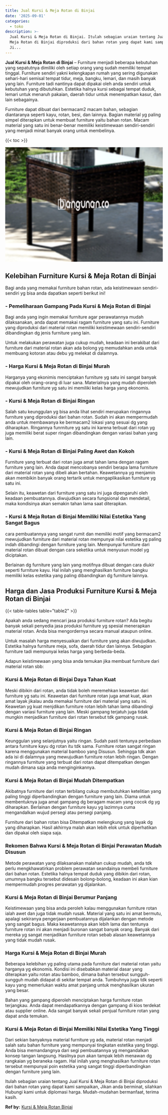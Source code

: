 ```yaml
---
title: Jual Kursi & Meja Rotan di Binjai
date: '2025-09-01'
categories:
  - toko
description: >-
  Jual Kursi & Meja Rotan di Binjai. Itulah sebagian uraian tentang Jual Kursi &
  Meja Rotan di Binjai diproduksi dari bahan rotan yang dapat kami sampaikan,
  Ji...
---
```


**Jual Kursi & Meja Rotan di Binjai** – Furniture menjadi beberapa kebutuhan yang sepatutnya dimiliki oleh setiap orang yang sudah memiliki tempat tinggal. Furniture sendiri yakni kelengkapan rumah yang sering digunakan sehari-hari semisal tempat tidur, meja, bangku, lemari, dan masih banyak yang lain. Furniture tadi nantinya dapat dipakai oleh anda sendiri untuk kebutuhan yang dibutuhkan. Estetika halnya kursi sebagai tempat duduk, lemari untuk menaruh pakaian, daerah tidur untuk menempatkan kasur, dan lain sebagainya.

Furniture dapat dibuat dari bermacam2 macam bahan, sebagian diantaranya seperti kayu, rotan, besi, dan lainnya. Bagian material yg paling simpel diterapkan untuk membuat furniture yaitu bahan rotan. Macam material yang satu ini benar-benar memiliki keistimewaan sendiri-sendiri yang menjadi minat banyak orang untuk membelinya.

{{< toc >}}

![Jual Kursi & Meja Rotan di Binjai](/images/kursi-meja-rotan-murah04.png)

## Kelebihan Furniture Kursi & Meja Rotan di Binjai

Bagi anda yang memakai furniture bahan rotan, ada keistimewaan sendiri-sendiri yg bisa anda dapatkan seperti berikut ini!

### \- Pemeliharaan Gampang Pada Kursi & Meja Rotan di Binjai

Bagi anda yang ingin memakai furniture agar perawatannya mudah dilaksanakan, anda dapat memakai ragam furniture yang satu ini. Furniture yang diproduksi dari material rotan memiliki keistimewaan sendiri-sendiri dibandingkan dg jenis furniture yang lain.

Untuk melakukan perawatan juga cukup mudah, keadaan ini berakibat dari furniture dari material rotan akan ada bolong yg memudahkan anda untuk membuang kotoran atau debu yg melekat di dalamnya.

### \- Harga Kursi & Meja Rotan di Binjai Murah

Harganya yang ekonimis menciptakan furniture yg satu ini sangat banyak dipakai oleh orang-orang di luar sana. Materialnya yang mudah diperoleh mewujudkan furniture yg satu ini memiliki kelas harga yang ekonomis.

### \- Kursi & Meja Rotan di Binjai Ringan

Salah satu keunggulan yg bisa anda lihat sendiri merupakan ringannya furniture yang diproduksi dari bahan rotan. Sudah ini akan mempermudah anda untuk membawanya ke bermacam2 lokasi yang sesuai dg yang diharapkan. Ringannya funrniture yg satu ini karena terbuat dari rotan yg juga memiliki berat super ringan dibandingkan dengan variasi bahan yang lain.

### \- Kursi & Meja Rotan di Binjai Paling Awet dan Kokoh

Furniture yang terbuat dari rotan juga amat tahan lama dengan ragam furniture yang lain. Anda dapat mencobanya sendiri berapa lama furniture dari material rotan yang dibeli akan bertahan. Keawetannya yg menjamin akan membikin banyak orang tertarik untuk mengaplikasikan furniture yg satu ini.

Selain itu, keawetan dari furniture yang satu ini juga dipengaruhi oleh keadaan pembuatannya. diwujudkan secara fungsional dan mendetail, maka kondisinya akan semakin tahan lama saat diterapkan.

### \- Kursi & Meja Rotan di Binjai Memiliki Nilai Estetika Yang Sangat Bagus

cara pembuatannya yang sangat rumit dan memiliki motif yang bermacam2 mewujudkan furniture dari material rotan mempunyai nilai estetika yg paling indah dibandingi dengan furniture yang lain. Mempunyai furniture dari material rotan dibuat dengan cara seketika untuk menyusun model yg diciptakan.

Berlainan dg furniture yang lain yang motifnya dibuat dengan cara diukir seperti furniture kayu. Hal inilah yang menghasilkan furniture bangku memiliki kelas estetika yang paling dibandingkan dg furniture lainnya.

## Harga dan Jasa Produksi Furniture Kursi & Meja Rotan di Binjai

{{< table-tables table="table2" >}}

Apakah anda sedang mencari jasa produksi furniture rotan? Ada begitu banyak sekali penyedia jasa produksi furniture yg spesial menerapkan material rotan. Anda bisa mengordernya secara manual ataupun online.

Untuk masalah harga menyesuaikan dari furniture yang akan diwujudkan. Estetika halnya furniture meja, sofa, daerah tidur dan lainnya. Sebagian furniture tadi mempunyai kelas harga yang berbeda-beda.

Adapun keistimewaan yang bisa anda temukan jika membuat furniture dari material rotan sbb:

### Kursi & Meja Rotan di Binjai Daya Tahan Kuat

Meski dibikin dari rotan, anda tidak boleh meremehkan keawetan dari furniture yg satu ini. Keawetan dari furniture rotan juga amat kuat, akan amat layak jikalau anda memakai furniture dari material yang satu ini. Keawetan yg kuat menjdikan furniture rotan lebih tahan lama dibandingi dengan variasi furniture yang lain. Meski gampang terjatuh juga tidak mungkin menjadikan furniture dari rotan tersebut tdk gampang rusak.

### Kursi & Meja Rotan di Binjai Ringan

Keunggulan yang selanjutnya yaitu ringan. Sudah pasti tentunya perbedaan antara furniture kayu dg rotan itu tdk sama. Furniture rotan sangat ringan karena menggunakan material bamboo yang Disusun. Sehingga tdk akan ada isi di dalamnya yang mewujudkan furniture rotan lebih ringan. Dengan ringannya furniture yang terbuat dari rotan dapat ditempatkan dengan mudah dimana saja anda menginginkannya.

### Kursi & Meja Rotan di Binjai Mudah Ditempatkan

Akibatnya furniture dari rotan terbilang cukup membutuhkan ketelitian yang paling tinggi diperbandingkan dengan furniture yang lain. Diama untuk membentuknya juga amat gampang dg beragam macam yang cocok dg yg diharapkan. Berlainan dengan furniture kayu yg lazimnya cuma mengandalkan wujud persegi atau persegi panjang.

Furniture dari bahan rotan bisa Ditempatkan melengkung yang layak dg yang diharapkan. Hasil akhirnya malah akan lebih elok untuk diperhatikan dan dipakai oleh siapa saja.

### Rekomen Bahwa Kursi & Meja Rotan di Binjai Perawatan Mudah Disusun

Metode perawatan yang dilaksanakan malahan cukup mudah, anda tdk perlu mengkhawatirkan problem perawatan seandainya membeli furniture dari bahan rotan. Estetika halnya tempat duduk yang dibikin dari rotan, umumnya bangku tersebut didesain bolong-bolong, keadaan ini akan kian mempermudah progres perawatan yg dijalankan.

### Kursi & Meja Rotan di Binjai Berumur Panjang

Keistimewaan yang bisa anda peroleh kalau menggunakan furniture rotan ialah awet dan juga tidak mudah rusak. Material yang satu ini amat bermutu, apalagi sekiranya pengerjaan pembuatannya dijalankan dengan metode yang sangat bagus. Maka keawetannya akan lebih lama dan tentunya furniture rotan ini akan menjadi buronan sangat banyak orang. Banyak dari mereka yg sangat menjadikan furniture rotan sebab alasan keawetannya yang tidak mudah rusak.

### Harga Kursi & Meja Rotan di Binjai Murah

Beberapa kelebihan yg paling utama pada furniture dari material rotan yaitu harganya yg ekonomis. Kondisi ini disebabkan material dasar yang diterapkan yaitu rotan atau bamboo, dimana bahan tersebut sungguh-sungguh mudah didapat di sekitar tempat anda. Tumbuhnya juga tdk seperti kayu yang memerlukan waktu amat panjang untuk menghasilkan ukuran yang besar.

Bahan yang gampang diperoleh menciptakan harga furniture rotan terjangkau. Anda dapat mendapatkannya dengan gampang di kios terdekat atau supplier online. Ada sangat banyak sekali penjual furniture rotan yang dapat anda temukan.

### Kursi & Meja Rotan di Binjai Memiliki Nilai Estetika Yang Tinggi

Dari sekian banyaknya material furniture yg ada, material rotan menjadi salah satu bahan furniture yang mempunyai tingkatan estetika yang tinggi. Anda bisa memandangnya dari segi pembuatannya yg mengandalkan konsep tangan langsung. Hasilnya pun akan tampak lebih menawan dg rangkaian yg beraneka ragam. Hal inilah yang menghasilkan furniture rotan tersebut mempunyai poin estetika yang sangat tinggi diperbandingkan dengan furniture yang lain.

Itulah sebagian uraian tentang Jual Kursi & Meja Rotan di Binjai diproduksi dari bahan rotan yang dapat kami sampaikan, Jikan anda berminat, silahkan Hubungi kami untuk diplomasi harga. Mudah-mudahan bermanfaat, terima kasih.

**Ref by:** [Kursi & Meja Rotan Binjai](https://id.wikipedia.org/wiki/Kursi)
